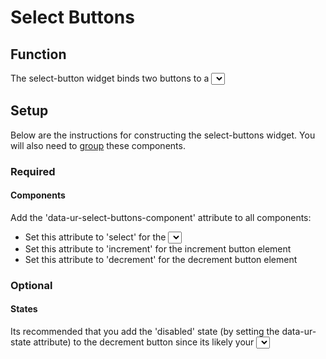 # Select Buttons #

## Function ##

The select-button widget binds two buttons to a <select> to increment/decrement the select's chosen value. Click [here](uranium/blob/master/examples/select_buttons.html) for an example implementation (you'll need to download the repo to view the html).

## Setup ##

Below are the instructions for constructing the select-buttons widget. You will also need to [group](uranium/blob/master/doc/model/grouping.md) these components.

### Required ###

#### Components ####

Add the 'data-ur-select-buttons-component' attribute to all components:
  *  Set this attribute to 'select' for the <select> element
  *  Set this attribute to 'increment' for the increment button element
  *  Set this attribute to 'decrement' for the decrement button element

### Optional ###

#### States ####

Its recommended that you add the 'disabled' state (by setting the data-ur-state attribute) to the decrement button since its likely your <select> element has the first option selected by default.